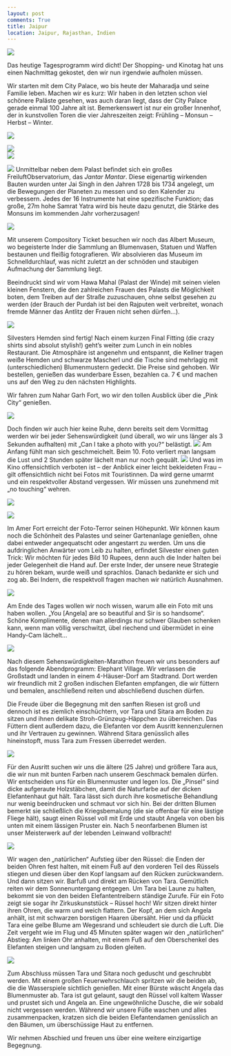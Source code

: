 ```yaml
---
layout: post
comments: True
title: Jaipur
location: Jaipur, Rajasthan, Indien
---
```

<p>
<a href='http://whataboutas.data.s3.amazonaws.com/images/2015-04-19-jaipur/DSC_2412.JPG' data-lightbox='Post' title='Wintertor im City Palace von Jaipur (Detail)'
><img class='img-wide' src='http://whataboutas.data.s3.amazonaws.com/images/2015-04-19-jaipur/previews/DSC_2412.jpg' /></a>
</p>
<p>
Das heutige Tagesprogramm wird dicht! Der Shopping- und Kinotag hat uns einen Nachmittag gekostet, den wir nun irgendwie aufholen müssen.
</p>
<!--more-->
<p>
Wir starten mit dem City Palace, wo bis heute der Maharadja und seine Familie leben. Machen wir es kurz: Wir haben in den letzten schon viel schönere Paläste gesehen, was auch daran liegt, dass der City Palace gerade einmal 100 Jahre alt ist. Bemerkenswert ist nur ein großer Innenhof, der in kunstvollen Toren die vier Jahreszeiten zeigt: Frühling – Monsun – Herbst – Winter.
</p>
<p>
<a href='http://whataboutas.data.s3.amazonaws.com/images/2015-04-19-jaipur/DSC_2436.JPG' data-lightbox='Post' title='Wir vor dem Monsun-Tor'
><img class='img-wide' src='http://whataboutas.data.s3.amazonaws.com/images/2015-04-19-jaipur/DSC_2436.JPG' /></a>
</p>
<div class='image-frame'>
<div class='nailthumb-container square-thumb'><a href='http://whataboutas.data.s3.amazonaws.com/images/2015-04-19-jaipur/DSC_2434.JPG' class='imageslink' data-lightbox='Post' title='Bronzetür im Palast'><img class='images' src='http://whataboutas.data.s3.amazonaws.com/images/2015-04-19-jaipur/thumbs/DSC_2434.JPG' /></a>
</div>
<div class='nailthumb-container square-thumb'><a href='http://whataboutas.data.s3.amazonaws.com/images/2015-04-19-jaipur/DSC_2427.JPG' class='imageslink' data-lightbox='Post' title='Der City Palace von Jaipur'><img class='images' src='http://whataboutas.data.s3.amazonaws.com/images/2015-04-19-jaipur/thumbs/DSC_2427.JPG' /></a>
</div>
</div>
<p>
<a href='http://whataboutas.data.s3.amazonaws.com/images/2015-04-19-jaipur/DSC_2467.JPG' class='imageslink' data-lightbox='Post' title='Jantar Mantar'><img class='rechts' src='http://whataboutas.data.s3.amazonaws.com/images/2015-04-19-jaipur/thumbs/DSC_2467.JPG' /></a>
Unmittelbar neben dem Palast befindet sich ein großes FreiluftObservatorium, das <i>Jantar Mantar</i>.
Diese eigenartig wirkenden Bauten wurden unter Jai Singh in den Jahren 1728 bis 1734 angelegt, um die Bewegungen der Planeten zu messen und so den Kalender zu verbessern. Jedes der 16 Instrumente hat eine spezifische Funktion; das große, 27m hohe Samrat Yatra wird bis heute dazu genutzt, die Stärke des Monsuns im kommenden Jahr vorherzusagen!
</p>
<p>
<a href='http://whataboutas.data.s3.amazonaws.com/images/2015-04-19-jaipur/DSC_2462.JPG' data-lightbox='Post' title='Das Observatorium Jantar Mantar - Bauten zur Beobachtung einzelner Sternzeichen'><img class='img-wide' src='http://whataboutas.data.s3.amazonaws.com/images/2015-04-19-jaipur/DSC_2462.JPG' /></a>
</p>
<p>
Mit unserem Compository Ticket besuchen wir noch das Albert Museum, wo begeisterte Inder die Sammlung an Blumenvasen, Statuen und Waffen bestaunen und fleißig fotografieren. Wir absolvieren das Museum im Schnelldurchlauf, was nicht zuletzt an der schnöden und staubigen Aufmachung der Sammlung liegt.
</p>
<p>
Beeindruckt sind wir vom Hawa Mahal (Palast der Winde) mit seinen vielen kleinen Fenstern, die den zahlreichen Frauen des Palasts die Möglichkeit boten, dem Treiben auf der Straße zuzuschauen, ohne selbst gesehen zu werden (der Brauch der Purdah ist bei den Rajputen weit verbreitet, wonach fremde Männer das Antlitz der Frauen nicht sehen dürfen...).
</p>
<p>
<a href='http://whataboutas.data.s3.amazonaws.com/images/2015-04-19-jaipur/DSC_2355.JPG' data-lightbox='Post' title='Hawa Mahal - Palast der Winde'><img class='img-wide' src='http://whataboutas.data.s3.amazonaws.com/images/2015-04-19-jaipur/DSC_2355.JPG' /></a>
</p>
<p>
Silvesters Hemden sind fertig! Nach einem kurzen Final Fitting (die crazy shirts sind absolut stylish!) geht’s weiter zum Lunch in ein nobles Restaurant. Die Atmosphäre ist angenehm und entspannt, die Kellner tragen weiße Hemden und schwarze Mascherl und die Tische sind mehrlagig mit (unterschiedlichen) Blumenmustern gedeckt. Die Preise sind gehoben. Wir bestellen, genießen das wunderbare Essen, bezahlen ca. 7 € und machen uns auf den Weg zu den nächsten Highlights.
</p>
<p>
Wir fahren zum Nahar Garh Fort, wo wir den tollen Ausblick über die „Pink City“ genießen.
</p>
<p>
<a href='http://whataboutas.data.s3.amazonaws.com/images/2015-04-19-jaipur/DSC_2540.JPG' data-lightbox='Post' title='Blick über die Mauern des Nahar Garh Fort auf Jaipur'><img class='img-wide' src='http://whataboutas.data.s3.amazonaws.com/images/2015-04-19-jaipur/DSC_2540.JPG' /></a>
</p>
<p>
Doch finden wir auch hier keine Ruhe, denn bereits seit dem Vormittag werden wir bei jeder Sehenswürdigkeit (und überall, wo wir uns länger als 3 Sekunden aufhalten) mit „Can I take a photo with you?“ belästigt.
<a href='http://whataboutas.data.s3.amazonaws.com/images/2015-04-19-jaipur/DSC_2568.JPG' class='imageslink' data-lightbox='Post' title='Im Nahar Garh Fort'><img class='rechts' src='http://whataboutas.data.s3.amazonaws.com/images/2015-04-19-jaipur/thumbs/DSC_2568.JPG' /></a>
Am Anfang fühlt man sich geschmeichelt. Beim 10. Foto verliert man langsam die Lust und 2 Stunden später lächelt man nur noch gequält.
<a href='http://whataboutas.data.s3.amazonaws.com/images/2015-04-19-jaipur/DSC_2553.JPG' class='imageslink' data-lightbox='Post' title='Im Nahar Garh Fort'><img class='links' src='http://whataboutas.data.s3.amazonaws.com/images/2015-04-19-jaipur/thumbs/DSC_2553.JPG' /></a>
Und was im Kino offensichtlich verboten ist – der Anblick einer leicht bekleideten Frau – gilt offensichtlich nicht bei  Fotos mit Touristinnen. Da wird gerne umarmt und ein respektvoller Abstand vergessen. Wir müssen uns zunehmend mit „no touching“ wehren.
</p>
<p>
<a href='http://whataboutas.data.s3.amazonaws.com/images/2015-04-19-jaipur/DSC_2575.JPG' data-lightbox='Post' title='Affe im Nahar Garh Fort'><img class='img-wide' src='http://whataboutas.data.s3.amazonaws.com/images/2015-04-19-jaipur/DSC_2575.JPG' /></a>
</p>
<p>
<a href='http://whataboutas.data.s3.amazonaws.com/images/2015-04-19-jaipur/DSC_2582.JPG' data-lightbox='Post' title='Affe (diesmal ein echter!) im Nahar Garh Fort'><img class='img-wide' src='http://whataboutas.data.s3.amazonaws.com/images/2015-04-19-jaipur/DSC_2582.JPG' /></a>
</p>
<p>
Im Amer Fort erreicht der Foto-Terror seinen Höhepunkt. Wir können kaum noch die Schönheit des Palastes und seiner Gartenanlage genießen, ohne dabei entweder angequatscht oder angestarrt zu werden. Um uns die aufdringlichen Anwärter vom Leib zu halten, erfindet Silvester einen guten Trick: Wir möchten für jedes Bild 10 Rupees, denn auch die Inder halten bei jeder Gelegenheit die Hand auf. Der erste Inder, der unsere neue Strategie zu hören bekam, wurde weiß und sprachlos. Danach bedankte er sich und zog ab. Bei Indern, die respektvoll fragen machen wir natürlich Ausnahmen.
</p>
<p>
<a href='http://whataboutas.data.s3.amazonaws.com/images/2015-04-19-jaipur/DSC_2673.JPG' data-lightbox='Post' title='Angela beim Fotoshooting'><img class='img-wide' src='http://whataboutas.data.s3.amazonaws.com/images/2015-04-19-jaipur/DSC_2673.JPG' /></a>
</p>
<p>
Am Ende des Tages wollen wir noch wissen, warum alle ein Foto mit uns haben wollen. „You [Angela] are so beautiful and Sir is so handsome“. Schöne Komplimente, denen man allerdings nur schwer Glauben schenken kann, wenn man völlig verschwitzt, übel riechend und übermüdet in eine Handy-Cam lächelt…
</p>
<p>
<a href='http://whataboutas.data.s3.amazonaws.com/images/2015-04-19-jaipur/DSC_2678.JPG' data-lightbox='Post' title='Das Amer-Fort'><img class='img-wide' src='http://whataboutas.data.s3.amazonaws.com/images/2015-04-19-jaipur/DSC_2678.JPG' /></a>
</p>
<p>
Nach diesem Sehenswürdigkeiten-Marathon freuen wir uns besonders auf das folgende Abendprogramm: Elephant Village. Wir verlassen die Großstadt und landen in einem 4-Häuser-Dorf am Stadtrand. Dort werden wir freundlich mit 2 großen indischen Elefanten empfangen, die wir füttern und bemalen, anschließend reiten und abschließend duschen dürfen.
</p>
<p>
Die Freude über die Begegnung mit den sanften Riesen ist groß und dennoch ist es ziemlich einschüchtern, vor Tara und Sitara am Boden zu sitzen und ihnen delikate Stroh-Grünzeug-Häppchen zu überreichen. Das Füttern dient außerdem dazu, die Elefanten vor dem Ausritt kennenzulernen und ihr Vertrauen zu gewinnen. Während Sitara genüsslich alles hineinstopft, muss Tara zum Fressen überredet werden.
</p>
<p>
<a href='http://whataboutas.data.s3.amazonaws.com/images/2015-04-19-jaipur/DSC_2717.JPG' data-lightbox='Post' title='Füttern der Riesen'><img class='img-wide' src='http://whataboutas.data.s3.amazonaws.com/images/2015-04-19-jaipur/DSC_2717.JPG' /></a>
</p>
<p>
Für den Ausritt suchen wir uns die ältere (25 Jahre) und größere Tara aus, die wir nun mit bunten Farben nach unserem Geschmack bemalen dürfen. Wir entscheiden uns für ein Blumenmuster und legen los. Die „Pinsel“ sind dicke aufgeraute Holzstäbchen, damit die Naturfarbe auf der dicken Elefantenhaut gut hält. Tara lässt sich durch ihre kosmetische Behandlung nur wenig beeindrucken und schmaut vor sich hin. Bei der dritten Blumen bemerkt sie schließlich die Kriegsbemalung (die sie offenbar für eine lästige Fliege hält), saugt einen Rüssel voll mit Erde und staubt Angela von oben bis unten mit einem lässigen Pruster ein. Nach 5 neonfarbenen Blumen ist unser Meisterwerk auf der lebenden Leinwand vollbracht!
</p>
<p>
<a href='http://whataboutas.data.s3.amazonaws.com/images/2015-04-19-jaipur/DSC_2741.JPG' data-lightbox='Post' title='Angela verwirklicht sich künstlerisch auf Elefantenhaut'><img class='img-wide' src='http://whataboutas.data.s3.amazonaws.com/images/2015-04-19-jaipur/DSC_2741.JPG' /></a>
</p>
<p>
Wir wagen den „natürlichen“ Aufstieg über den Rüssel: die Enden der beiden Ohren fest halten, mit einem Fuß auf den vorderen Teil des Rüssels stiegen und diesen über den Kopf langsam auf den Rücken zurückwandern. Und dann sitzen wir. Barfuß und direkt am Rücken von Tara. Gemütlich reiten wir dem Sonnenuntergang entgegen. Um Tara bei Laune zu halten, bekommt sie von den beiden Elefantentreibern ständige Zurufe. Für ein Foto zeigt sie sogar ihr Zirkuskunststück – Rüssel hoch! Wir sitzen direkt hinter ihren Ohren, die warm und weich flattern. Der Kopf, an dem sich Angela anhält, ist mit schwarzen borstigen Haaren übersäht. Hier und da pflückt Tara eine gelbe Blume am Wegesrand und schleudert sie durch die Luft. Die Zeit vergeht wie im Flug und 45 Minuten später wagen wir den „natürlichen“ Abstieg: Am linken Ohr anhalten, mit einem Fuß auf den Oberschenkel des Elefanten steigen und langsam zu Boden gleiten.
</p>
<p>
<a href='http://whataboutas.data.s3.amazonaws.com/images/2015-04-19-jaipur/DSC_2782.JPG' data-lightbox='Post' title='Wir auf Tara! Elefantenritt: Check.'><img class='img-wide' src='http://whataboutas.data.s3.amazonaws.com/images/2015-04-19-jaipur/DSC_2782.JPG' /></a>
</p>
<p>
Zum Abschluss müssen Tara und Sitara noch geduscht und geschrubbt werden. Mit einem großen Feuerwehrschlauch spritzen wir die beiden ab, die die Wasserspiele sichtlich genießen. Mit einer Bürste wäscht Angela das Blumenmuster ab. Tara ist gut gelaunt, saugt den Rüssel voll kaltem Wasser und prustet sich und Angela an. Eine ungewöhnliche Dusche, die wir sobald nicht vergessen werden. Während wir unsere Füße waschen und alles zusammenpacken, kratzen sich die beiden Elefantendamen genüsslich an den Bäumen, um überschüssige Haut zu entfernen.
</p>
<p>
Wir nehmen Abschied und freuen uns über eine weitere einzigartige Begegnung.
</p>
